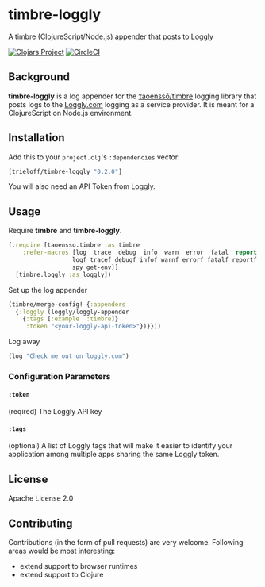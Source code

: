 # timbre-loggly
A timbre (ClojureScript/Node.js) appender that posts to Loggly

[![Clojars Project](https://img.shields.io/clojars/v/trieloff/timbre-loggly.svg)](https://clojars.org/trieloff/timbre-loggly)
[![CircleCI](https://circleci.com/gh/trieloff/timbre-loggly.svg?style=shield)](https://circleci.com/gh/trieloff/timbre-loggly)

## Background

**timbre-loggly** is a log appender for the [τaoenssō/timbre](https://github.com/ptaoussanis/timbre) logging library that posts logs to the [Loggly.com](https://www.loggly.com) logging as a service provider. It is meant for a ClojureScript on Node.js environment.

## Installation

Add this to your `project.clj`'s `:dependencies` vector:

```clojure
[trieloff/timbre-loggly "0.2.0"]
```

You will also need an API Token from Loggly.

## Usage

Require **timbre** and **timbre-loggly**.

```clojure
(:require [taoensso.timbre :as timbre
    :refer-macros [log  trace  debug  info  warn  error  fatal  report
                  logf tracef debugf infof warnf errorf fatalf reportf
                  spy get-env]]
  [timbre.loggly :as loggly])
```

Set up the log appender

```clojure
(timbre/merge-config! {:appenders 
  {:loggly (loggly/loggly-appender 
    {:tags [:example  :timbre]}
     :token "<your-loggly-api-token>"})}}))
```

Log away

```clojure
(log "Check me out on loggly.com")
```

### Configuration Parameters

#### `:token`

(reqired) The Loggly API key

#### `:tags`

(optional) A list of Loggly tags that will make it easier to identify your application among multiple apps sharing the same Loggly token.

## License

Apache License 2.0

## Contributing

Contributions (in the form of pull requests) are very welcome. Following areas would be most interesting:

- extend support to browser runtimes
- extend support to Clojure
